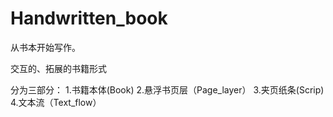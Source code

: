 # Handwritten_book
从书本开始写作。

交互的、拓展的书籍形式

分为三部分：
1.书籍本体(Book)
2.悬浮书页层（Page_layer）
3.夹页纸条(Scrip)
4.文本流（Text_flow）
